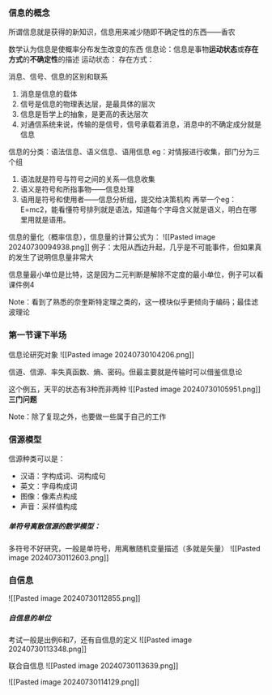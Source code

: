 ### 信息的概念
所谓信息就是获得的新知识，信息用来减少随即不确定性的东西——香农

数学认为信息是使概率分布发生改变的东西
信息论：信息是事物**运动状态**或**存在方式**的**不确定性**的描述
运动状态：
存在方式：

消息、信号、信息的区别和联系
1. 消息是信息的载体
2. 信号是信息的物理表达层，是最具体的层次
3. 信息是哲学上的抽象，是更高的表达层次
4. 对通信系统来说，传输的是信号，信号承载着消息，消息中的不确定成分就是信息

信息的分类：语法信息、语义信息、语用信息
eg：对情报进行收集，部门分为三个组
1. 语法就是符号与符号之间的关系—信息收集
2. 语义是符号和所指事物——信息处理
3. 语用是符号和使用者——信息分析组，提交给决策机构
再举一个eg：E=mc2，能看懂符号排列就是语法，知道每个字母含义就是语义，明白在哪里用就是语用。

信息的量化（概率信息），信息量的计算公式为：
![[Pasted image 20240730094938.png]]
例子：太阳从西边升起，几乎是不可能事件，但如果真的发生了说明信息量非常大

信息量最小单位是比特，这是因为二元判断是解除不定度的最小单位，例子可以看课件例4

Note：看到了熟悉的奈奎斯特定理之类的，这一模块似乎更倾向于编码；最佳滤波理论

### 第一节课下半场
信息论研究对象
![[Pasted image 20240730104206.png]]

信道、信源、率失真函数、熵、密码。但最主要就是传输时可以借鉴信息论

这个例五，天平的状态有3种而非两种
![[Pasted image 20240730105951.png]]
**三门问题**

Note：除了复现之外，也要做一些属于自己的工作

### 信源模型
信源种类可以是：
+ 汉语：字构成词、词构成句
+ 英文：字母构成词
+ 图像：像素点构成
+ 声音：采样值构成

##### 单符号离散信源的数学模型：
多符号不好研究，一般是单符号，用离散随机变量描述（多就是矢量）
![[Pasted image 20240730112603.png]]

### 自信息
![[Pasted image 20240730112855.png]]

##### 自信息的单位
考试一般是出例6和7，还有自信息的定义
![[Pasted image 20240730113348.png]]

联合自信息
![[Pasted image 20240730113639.png]]

![[Pasted image 20240730114129.png]]